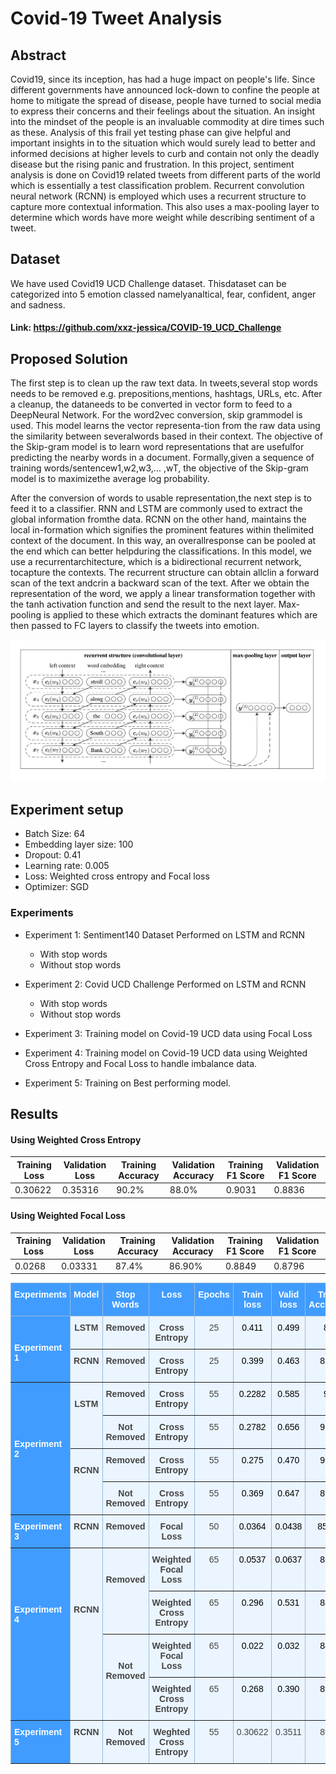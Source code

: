 # Covid-19 Tweet Analysis

## Abstract
Covid19, since its inception, has had a huge impact on people's life. Since different governments have announced lock-down to confine the people at home to mitigate the spread of disease, people have turned to social media to express their concerns and their feelings about the situation. An insight into the mindset of the people is an invaluable commodity at dire times such as these. Analysis of this frail yet testing phase can give helpful and important insights in to the situation which would surely lead to better and informed decisions at higher levels to curb and contain not only the deadly disease but the rising panic and frustration. 
In this project, sentiment analysis is done on Covid19 related tweets from different parts of the world which is essentially a test classification problem. Recurrent convolution neural network (RCNN) is employed which uses a recurrent structure to capture more contextual information. This also uses a max-pooling layer to determine which words have more weight while describing sentiment of a tweet.

## Dataset
We  have  used  Covid19  UCD  Challenge  dataset.   Thisdataset can be categorized into 5 emotion classed namelyanaltical, fear, confident, anger and sadness.
#### Link: https://github.com/xxz-jessica/COVID-19_UCD_Challenge

## Proposed Solution
The first step is to clean up the raw text data.  In tweets,several stop words needs to be removed e.g.  prepositions,mentions,  hashtags,  URLs,  etc.   After a cleanup,  the dataneeds  to  be  converted  in  vector  form  to  feed  to  a  DeepNeural Network.  For the word2vec conversion, skip grammodel  is  used.   This  model  learns  the  vector  representa-tion from the raw data using the similarity between severalwords  based  in  their  context.   The  objective  of  the  Skip-gram model is to learn word representations that are usefulfor predicting the nearby words in a document.  Formally,given a sequence of training words/sentencew1,w2,w3,... ,wT, the objective of the Skip-gram model is to maximizethe average log probability.

After the conversion of words to usable representation,the next step is to feed it to a classifier. RNN and LSTM are commonly used to extract the global information fromthe data.  RCNN on the other hand, maintains the local in-formation which signifies the prominent features within thelimited  context  of  the  document. In this way, an overallresponse  can  be  pooled  at  the  end  which  can  better  helpduring the classifications. In this model, we use a recurrentarchitecture, which is a bidirectional recurrent network, tocapture the contexts. The recurrent structure can obtain allclin a forward scan of the text andcrin a backward scan of the text. After we obtain the representation of the word, we apply a linear transformation together with the tanh activation function and send the result to the next layer. Max-pooling is applied to these which extracts the dominant features which are then passed to FC layers to classify the tweets into emotion.

![](images/architecture.jpeg) 

## Experiment setup
   
   - Batch Size: 64
   - Embedding layer size: 100
   - Dropout: 0.41
   - Learning rate: 0.005
   - Loss: Weighted cross entropy and Focal loss
   - Optimizer: SGD
   
   ### Experiments
   - Experiment 1: Sentiment140 Dataset
        Performed on LSTM and RCNN
        - With stop words
        - Without stop words

   - Experiment 2: Covid UCD Challenge
        Performed on LSTM and RCNN
        - With stop words
        - Without stop words
        
   - Experiment 3: Training model on Covid-19 UCD data using Focal Loss
   - Experiment 4: Training model on Covid-19 UCD data using Weighted Cross Entropy and Focal Loss to handle imbalance data.
   - Experiment 5: Training on Best performing model.
  
## Results

  #### Using Weighted Cross Entropy
   
   Training Loss | Validation Loss | Training Accuracy | Validation Accuracy | Training F1 Score | Validation F1 Score
   ------------ | ---------------- | ----------------  | ----------------    | ----------------  | ----------------
   0.30622      | 0.35316          | 90.2%             | 88.0%               | 0.9031            | 0.8836
   
  #### Using Weighted Focal Loss
   
   Training Loss | Validation Loss | Training Accuracy | Validation Accuracy | Training F1 Score | Validation F1 Score
   ------------ | ---------------- | ----------------  | ----------------    | ----------------  | ----------------
   0.0268       | 0.03331          | 87.4%             | 86.90%              | 0.8849            | 0.8796
   
  <style type="text/css">
.tg  {border-collapse:collapse;border-color:#9ABAD9;border-spacing:0;}
.tg td{background-color:#EBF5FF;border-color:#9ABAD9;border-style:solid;border-width:1px;color:#444;
  font-family:Arial, sans-serif;font-size:14px;overflow:hidden;padding:10px 5px;word-break:normal;}
.tg th{background-color:#409cff;border-color:#9ABAD9;border-style:solid;border-width:1px;color:#fff;
  font-family:Arial, sans-serif;font-size:14px;font-weight:normal;overflow:hidden;padding:10px 5px;word-break:normal;}
.tg .tg-c3ow{border-color:inherit;text-align:center;vertical-align:top}
.tg .tg-fymr{border-color:inherit;font-weight:bold;text-align:left;vertical-align:top}
.tg .tg-7btt{border-color:inherit;font-weight:bold;text-align:center;vertical-align:top}
.tg .tg-7f04{background-color:#409cff;border-color:inherit;color:#ffffff;font-weight:bold;text-align:left;vertical-align:top}
.tg .tg-crdk{background-color:#409cff;border-color:inherit;font-weight:bold;text-align:left;vertical-align:top}
</style>
<table class="tg">
<thead>
  <tr>
    <th class="tg-fymr">Experiments</th>
    <th class="tg-7btt">Model</th>
    <th class="tg-7btt">Stop Words</th>
    <th class="tg-7btt">Loss</th>
    <th class="tg-7btt">Epochs</th>
    <th class="tg-7btt">Train loss</th>
    <th class="tg-7btt">Valid loss</th>
    <th class="tg-7btt">Train Accuracy</th>
    <th class="tg-7btt">Valid Accuracy</th>
    <th class="tg-7btt">Train F1</th>
    <th class="tg-7btt">Valid F1</th>
  </tr>
</thead>
<tbody>
  <tr>
    <td class="tg-7f04" rowspan="2"><br><br>Experiment 1<br></td>
    <td class="tg-7btt">LSTM</td>
    <td class="tg-7btt">Removed</td>
    <td class="tg-7btt">Cross Entropy</td>
    <td class="tg-c3ow">25</td>
    <td class="tg-c3ow"><span style="color:#000;background-color:transparent">0.411</span><br></td>
    <td class="tg-c3ow"><span style="color:#000;background-color:transparent">0.499</span><br></td>
    <td class="tg-c3ow"><span style="color:#000;background-color:transparent">82</span><br></td>
    <td class="tg-c3ow"><span style="color:#000;background-color:transparent">78</span><br></td>
    <td class="tg-c3ow">-</td>
    <td class="tg-c3ow">-</td>
  </tr>
  <tr>
    <td class="tg-7btt">RCNN</td>
    <td class="tg-7btt">Removed</td>
    <td class="tg-7btt">Cross Entropy</td>
    <td class="tg-c3ow">25</td>
    <td class="tg-c3ow"><span style="color:#000;background-color:transparent">0.399</span><br></td>
    <td class="tg-c3ow"><span style="color:#000;background-color:transparent">0.463</span><br></td>
    <td class="tg-c3ow"><span style="color:#000;background-color:transparent">82.9</span><br></td>
    <td class="tg-7btt"><span style="color:#000;background-color:transparent">79</span><br></td>
    <td class="tg-c3ow">-</td>
    <td class="tg-c3ow">-</td>
  </tr>
  <tr>
    <td class="tg-7f04" rowspan="4"><br><br><br><br><br>Experiment 2</td>
    <td class="tg-7btt" rowspan="2"><br>LSTM</td>
    <td class="tg-7btt">Removed</td>
    <td class="tg-7btt">Cross Entropy</td>
    <td class="tg-c3ow">55</td>
    <td class="tg-c3ow"><span style="color:#000;background-color:transparent">0.2282</span><br></td>
    <td class="tg-c3ow"><span style="color:#000;background-color:transparent">0.585</span><br></td>
    <td class="tg-c3ow"><span style="color:#000;background-color:transparent">92</span><br></td>
    <td class="tg-7btt"><span style="color:#000;background-color:transparent">79.8</span><br></td>
    <td class="tg-c3ow">-</td>
    <td class="tg-c3ow">-</td>
  </tr>
  <tr>
    <td class="tg-7btt">Not Removed</td>
    <td class="tg-7btt">Cross Entropy</td>
    <td class="tg-c3ow">55</td>
    <td class="tg-c3ow"><span style="color:#000;background-color:transparent">0.2782</span><br></td>
    <td class="tg-c3ow"><span style="color:#000;background-color:transparent">0.656</span><br></td>
    <td class="tg-c3ow"><span style="color:#000;background-color:transparent">91.2</span><br></td>
    <td class="tg-c3ow"><span style="color:#000;background-color:transparent">74.4</span><br></td>
    <td class="tg-c3ow">-</td>
    <td class="tg-c3ow">-</td>
  </tr>
  <tr>
    <td class="tg-7btt" rowspan="2"><br>RCNN</td>
    <td class="tg-7btt">Removed</td>
    <td class="tg-7btt">Cross Entropy</td>
    <td class="tg-c3ow">55</td>
    <td class="tg-c3ow"><span style="color:#000;background-color:transparent">0.275</span><br></td>
    <td class="tg-c3ow"><span style="color:#000;background-color:transparent">0.470</span><br></td>
    <td class="tg-c3ow"><span style="color:#000;background-color:transparent">91.8</span><br></td>
    <td class="tg-7btt"><span style="color:#000;background-color:transparent">81.8</span><br></td>
    <td class="tg-c3ow">-</td>
    <td class="tg-c3ow">-</td>
  </tr>
  <tr>
    <td class="tg-7btt">Not Removed</td>
    <td class="tg-7btt">Cross Entropy</td>
    <td class="tg-c3ow">55</td>
    <td class="tg-c3ow"><span style="color:#000;background-color:transparent">0.369</span><br></td>
    <td class="tg-c3ow"><span style="color:#000;background-color:transparent">0.647</span><br></td>
    <td class="tg-c3ow"><span style="color:#000;background-color:transparent">89.5</span><br></td>
    <td class="tg-c3ow"><span style="color:#000;background-color:transparent">76.56</span><br></td>
    <td class="tg-c3ow">-</td>
    <td class="tg-c3ow">-</td>
  </tr>
  <tr>
    <td class="tg-7f04">Experiment 3</td>
    <td class="tg-7btt">RCNN</td>
    <td class="tg-7btt">Removed</td>
    <td class="tg-7btt">Focal Loss</td>
    <td class="tg-c3ow">50</td>
    <td class="tg-c3ow"><span style="color:#000;background-color:transparent">0.0364</span><br></td>
    <td class="tg-c3ow"><span style="color:#000;background-color:transparent">0.0438</span><br></td>
    <td class="tg-c3ow"><span style="color:#000;background-color:transparent">85.09</span><br></td>
    <td class="tg-c3ow"><span style="color:#000;background-color:transparent">82.6</span><br></td>
    <td class="tg-7btt"><span style="color:#000;background-color:transparent">0.8518</span><br></td>
    <td class="tg-c3ow"><span style="color:#000;background-color:transparent">0.8307</span><br></td>
  </tr>
  <tr>
    <td class="tg-7f04" rowspan="4"><br><br><br><br><br>Experiment 4</td>
    <td class="tg-7btt" rowspan="4"><br><br><br><br><br>RCNN</td>
    <td class="tg-7btt" rowspan="2"><br><br>Removed</td>
    <td class="tg-7btt">Weighted Focal Loss<br></td>
    <td class="tg-c3ow">65</td>
    <td class="tg-c3ow"><span style="color:#000;background-color:transparent">0.0537</span><br></td>
    <td class="tg-c3ow"><span style="color:#000;background-color:transparent">0.0637</span><br></td>
    <td class="tg-c3ow"><span style="color:#000;background-color:transparent">85.7</span><br></td>
    <td class="tg-c3ow"><span style="color:#000;background-color:transparent">82.1</span><br></td>
    <td class="tg-c3ow">0.859</td>
    <td class="tg-c3ow">0.821</td>
  </tr>
  <tr>
    <td class="tg-7btt">Weighted Cross Entropy</td>
    <td class="tg-c3ow">65</td>
    <td class="tg-c3ow"><span style="color:#000;background-color:transparent">0.296</span><br></td>
    <td class="tg-c3ow"><span style="color:#000;background-color:transparent">0.531</span><br></td>
    <td class="tg-c3ow"><span style="color:#000;background-color:transparent">88.9</span><br></td>
    <td class="tg-7btt"><span style="color:#000;background-color:transparent">82.9</span><br></td>
    <td class="tg-c3ow">0.889</td>
    <td class="tg-7btt">0.829</td>
  </tr>
  <tr>
    <td class="tg-7btt" rowspan="2"><br><br>Not Removed</td>
    <td class="tg-7btt">Weighted Focal Loss</td>
    <td class="tg-c3ow">65</td>
    <td class="tg-c3ow"><span style="color:#000;background-color:transparent">0.022</span><br></td>
    <td class="tg-c3ow"><span style="color:#000;background-color:transparent">0.032</span><br></td>
    <td class="tg-c3ow"><span style="color:#000;background-color:transparent">88.4</span><br></td>
    <td class="tg-c3ow"><span style="color:#000;background-color:transparent">87</span></td>
    <td class="tg-c3ow">0.8895</td>
    <td class="tg-c3ow">0.871</td>
  </tr>
  <tr>
    <td class="tg-7btt">Weighted Cross Entropy</td>
    <td class="tg-c3ow">65</td>
    <td class="tg-c3ow"><span style="color:#000;background-color:transparent">0.268</span><br></td>
    <td class="tg-c3ow"><span style="color:#000;background-color:transparent">0.390</span><br></td>
    <td class="tg-c3ow"><span style="color:#000;background-color:transparent">89.9</span><br></td>
    <td class="tg-7btt"><span style="color:#000;background-color:transparent">87.9</span><br></td>
    <td class="tg-c3ow">0.899</td>
    <td class="tg-7btt">0.879</td>
  </tr>
  <tr>
    <td class="tg-crdk"><span style="color:#FFF">Experiment 5</span></td>
    <td class="tg-7btt">RCNN</td>
    <td class="tg-7btt">Not Removed</td>
    <td class="tg-7btt">Weghted Cross Entropy</td>
    <td class="tg-c3ow">55</td>
    <td class="tg-c3ow">0.30622</td>
    <td class="tg-c3ow">0.3511</td>
    <td class="tg-c3ow">89.2</td>
    <td class="tg-7btt">88.13</td>
    <td class="tg-c3ow">0.903</td>
    <td class="tg-7btt">0.883</td>
  </tr>
</tbody>
</table>

